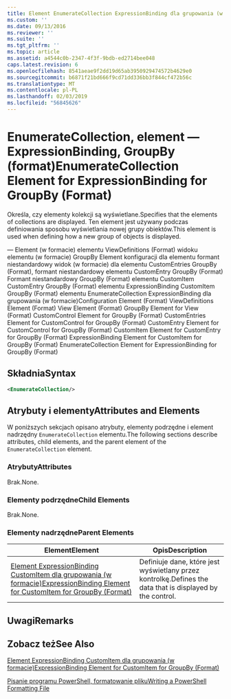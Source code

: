```yaml
---
title: Element EnumerateCollection ExpressionBinding dla grupowania (w formacie) | Dokumentacja firmy Microsoft
ms.custom: ''
ms.date: 09/13/2016
ms.reviewer: ''
ms.suite: ''
ms.tgt_pltfrm: ''
ms.topic: article
ms.assetid: a4544c0b-2347-4f3f-9bdb-ed2714bee048
caps.latest.revision: 6
ms.openlocfilehash: 8541aeae9f2dd19d65ab3950929474572b4629e0
ms.sourcegitcommit: b6871f21bd666f9cd71dd336bb3f844cf472b56c
ms.translationtype: MT
ms.contentlocale: pl-PL
ms.lasthandoff: 02/03/2019
ms.locfileid: "56845626"
---
```

# <a name="enumeratecollection-element-for-expressionbinding-for-groupby-format"></a><span data-ttu-id="9c860-102">EnumerateCollection, element — ExpressionBinding, GroupBy (format)</span><span class="sxs-lookup"><span data-stu-id="9c860-102">EnumerateCollection Element for ExpressionBinding for GroupBy (Format)</span></span>

<span data-ttu-id="9c860-103">Określa, czy elementy kolekcji są wyświetlane.</span><span class="sxs-lookup"><span data-stu-id="9c860-103">Specifies that the elements of collections are displayed.</span></span> <span data-ttu-id="9c860-104">Ten element jest używany podczas definiowania sposobu wyświetlania nowej grupy obiektów.</span><span class="sxs-lookup"><span data-stu-id="9c860-104">This element is used when defining how a new group of objects is displayed.</span></span>

<span data-ttu-id="9c860-105">— Element (w formacie) elementu ViewDefinitions (Format) widoku elementu (w formacie) GroupBy Element konfiguracji dla elementu formant niestandardowy widok (w formacie) dla elementu CustomEntries GroupBy (Format), formant niestandardowy elementu CustomEntry GroupBy (Format) Formant niestandardowy GroupBy (Format) elementu CustomItem CustomEntry GroupBy (Format) elementu ExpressionBinding CustomItem GroupBy (Format) elementu EnumerateCollection ExpressionBinding dla grupowania (w formacie)</span><span class="sxs-lookup"><span data-stu-id="9c860-105">Configuration Element (Format) ViewDefinitions Element (Format) View Element (Format) GroupBy Element for View (Format) CustomControl Element for GroupBy (Format) CustomEntries Element for CustomControl for GroupBy (Format) CustomEntry Element for CustomControl for GroupBy (Format) CustomItem Element for CustomEntry for GroupBy (Format) ExpressionBinding Element for CustomItem for GroupBy (Format) EnumerateCollection Element for ExpressionBinding for GroupBy (Format)</span></span>

## <a name="syntax"></a><span data-ttu-id="9c860-106">Składnia</span><span class="sxs-lookup"><span data-stu-id="9c860-106">Syntax</span></span>

```xml
<EnumerateCollection/>
```

## <a name="attributes-and-elements"></a><span data-ttu-id="9c860-107">Atrybuty i elementy</span><span class="sxs-lookup"><span data-stu-id="9c860-107">Attributes and Elements</span></span>

<span data-ttu-id="9c860-108">W poniższych sekcjach opisano atrybuty, elementy podrzędne i element nadrzędny `EnumerateCollection` elementu.</span><span class="sxs-lookup"><span data-stu-id="9c860-108">The following sections describe attributes, child elements, and the parent element of the `EnumerateCollection` element.</span></span>

### <a name="attributes"></a><span data-ttu-id="9c860-109">Atrybuty</span><span class="sxs-lookup"><span data-stu-id="9c860-109">Attributes</span></span>

<span data-ttu-id="9c860-110">Brak.</span><span class="sxs-lookup"><span data-stu-id="9c860-110">None.</span></span>

### <a name="child-elements"></a><span data-ttu-id="9c860-111">Elementy podrzędne</span><span class="sxs-lookup"><span data-stu-id="9c860-111">Child Elements</span></span>

<span data-ttu-id="9c860-112">Brak.</span><span class="sxs-lookup"><span data-stu-id="9c860-112">None.</span></span>

### <a name="parent-elements"></a><span data-ttu-id="9c860-113">Elementy nadrzędne</span><span class="sxs-lookup"><span data-stu-id="9c860-113">Parent Elements</span></span>

|<span data-ttu-id="9c860-114">Element</span><span class="sxs-lookup"><span data-stu-id="9c860-114">Element</span></span>|<span data-ttu-id="9c860-115">Opis</span><span class="sxs-lookup"><span data-stu-id="9c860-115">Description</span></span>|
|-------------|-----------------|
|[<span data-ttu-id="9c860-116">Element ExpressionBinding CustomItem dla grupowania (w formacie)</span><span class="sxs-lookup"><span data-stu-id="9c860-116">ExpressionBinding Element for CustomItem for GroupBy (Format)</span></span>](./expressionbinding-element-for-customitem-for-groupby-format.md)|<span data-ttu-id="9c860-117">Definiuje dane, które jest wyświetlany przez kontrolkę.</span><span class="sxs-lookup"><span data-stu-id="9c860-117">Defines the data that is displayed by the control.</span></span>|

## <a name="remarks"></a><span data-ttu-id="9c860-118">Uwagi</span><span class="sxs-lookup"><span data-stu-id="9c860-118">Remarks</span></span>

## <a name="see-also"></a><span data-ttu-id="9c860-119">Zobacz też</span><span class="sxs-lookup"><span data-stu-id="9c860-119">See Also</span></span>

[<span data-ttu-id="9c860-120">Element ExpressionBinding CustomItem dla grupowania (w formacie)</span><span class="sxs-lookup"><span data-stu-id="9c860-120">ExpressionBinding Element for CustomItem for GroupBy (Format)</span></span>](./expressionbinding-element-for-customitem-for-groupby-format.md)

[<span data-ttu-id="9c860-121">Pisanie programu PowerShell, formatowanie pliku</span><span class="sxs-lookup"><span data-stu-id="9c860-121">Writing a PowerShell Formatting File</span></span>](./writing-a-powershell-formatting-file.md)
